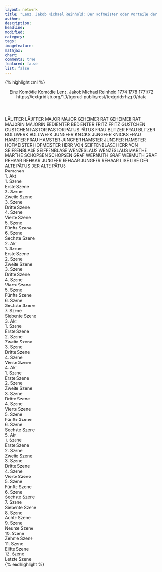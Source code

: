 ```yaml
---
layout: network
title: "Lenz, Jakob Michael Reinhold: Der Hofmeister oder Vorteile der Privaterziehung (1774)"
author:
description:
headline:
modified:
category:
tags:
imagefeature: 
mathjax: 
chart: 
comments: true
featured: false
list: false
---
```

{% highlight xml %}
<?xml-model href="https://raw.githubusercontent.com/DLiNa/project/master/rules/lina.rnc"?><?xml-model href="https://raw.githubusercontent.com/DLiNa/project/master/rules/lina.sch"?>
<play xmlns="http://lina.digital">
  <header>
    <title>Der Hofmeister oder Vorteile der Privaterziehung</title>
    <subtitle>Eine Komödie</subtitle>
    <genretitle>Komödie</genretitle>
    <author>Lenz, Jakob Michael Reinhold</author>
    <date type="print" when="1774">1774</date>
    <date type="premiere">1778</date>
    <date type="written" when="1772">1771/72</date>
    <source>https://textgridlab.org/1.0/tgcrud-public/rest/textgrid:rhzq.0/data</source>
  </header>
  <personae>
    <character>
      <name>LÄUFFER</name>
      <alias xml:id="läuffer">
        <name>LÄUFFER</name>
      </alias>
    </character>
    <character>
      <name>MAJOR</name>
      <alias xml:id="major">
        <name>MAJOR</name>
      </alias>
    </character>
    <character>
      <name>GEHEIMER RAT</name>
      <alias xml:id="geheimer_rat">
        <name>GEHEIMER RAT</name>
      </alias>
    </character>
    <character>
      <name>MAJORIN</name>
      <alias xml:id="majorin">
        <name>MAJORIN</name>
      </alias>
    </character>
    <character>
      <name>BEDIENTER</name>
      <alias xml:id="bedienter">
        <name>BEDIENTER</name>
      </alias>
    </character>
    <character>
      <name>FRITZ</name>
      <alias xml:id="fritz">
        <name>FRITZ</name>
      </alias>
    </character>
    <character>
      <name>GUSTCHEN</name>
      <alias xml:id="gustchen">
        <name>GUSTCHEN</name>
      </alias>
    </character>
    <character>
      <name>PASTOR</name>
      <alias xml:id="pastor">
        <name>PASTOR</name>
      </alias>
    </character>
    <character>
      <name>PÄTUS</name>
      <alias xml:id="pätus">
        <name>PÄTUS</name>
      </alias>
    </character>
    <character>
      <name>FRAU BLITZER</name>
      <alias xml:id="frau_blitzer">
        <name>FRAU BLITZER</name>
      </alias>
    </character>
    <character>
      <name>BOLLWERK</name>
      <alias xml:id="bollwerk">
        <name>BOLLWERK</name>
      </alias>
    </character>
    <character>
      <name>JUNGFER KNICKS</name>
      <alias xml:id="jungfer_knicks">
        <name>JUNGFER KNICKS</name>
      </alias>
    </character>
    <character>
      <name>FRAU HAMSTER</name>
      <alias xml:id="frau_hamster">
        <name>FRAU HAMSTER</name>
      </alias>
    </character>
    <character>
      <name>JUNGFER HAMSTER</name>
      <alias xml:id="jungfer_hamster">
        <name>JUNGFER HAMSTER</name>
      </alias>
    </character>
    <character>
      <name>HOFMEISTER</name>
      <alias xml:id="hofmeister">
        <name>HOFMEISTER</name>
      </alias>
    </character>
    <character>
      <name>HERR VON SEIFFENBLASE</name>
      <alias xml:id="herr_von_seiffenblase">
        <name>HERR VON SEIFFENBLASE</name>
      </alias>
      <alias xml:id="seiffenblase">
        <name>SEIFFENBLASE</name>
      </alias>
    </character>
    <character>
      <name>WENZESLAUS</name>
      <alias xml:id="wenzeslaus">
        <name>WENZESLAUS</name>
      </alias>
    </character>
    <character>
      <name>MARTHE</name>
      <alias xml:id="marthe">
        <name>MARTHE</name>
      </alias>
    </character>
    <character>
      <name>SCHÖPSEN</name>
      <alias xml:id="schöpsen">
        <name>SCHÖPSEN</name>
      </alias>
    </character>
    <character>
      <name>GRAF WERMUTH</name>
      <alias xml:id="graf_wermuth">
        <name>GRAF WERMUTH</name>
      </alias>
      <alias xml:id="graf">
        <name>GRAF</name>
      </alias>
    </character>
    <character>
      <name>REHAAR</name>
      <alias xml:id="rehaar">
        <name>REHAAR</name>
      </alias>
    </character>
    <character>
      <name>JUNGFER REHAAR</name>
      <alias xml:id="jungfer_rehaar">
        <name>JUNGFER REHAAR</name>
      </alias>
    </character>
    <character>
      <name>LISE</name>
      <alias xml:id="lise">
        <name>LISE</name>
      </alias>
    </character>
    <character>
      <name>DER ALTE PÄTUS</name>
      <alias xml:id="der_alte_pätus">
        <name>DER ALTE PÄTUS</name>
      </alias>
    </character>
  </personae>
  <text>
    <div>
      <head>Personen</head>
    </div>
    <div>
      <head>1. Akt</head>
      <div>
        <head>1. Szene</head>
        <div>
          <head>Erste Szene</head>
          <sp who="#läuffer">
            <amount n="1" unit="speech_acts"/>
            <amount n="202" unit="words"/>
            <amount n="1117" unit="chars"/>
          </sp>
        </div>
      </div>
      <div>
        <head>2. Szene</head>
        <div>
          <head>Zweite Szene</head>
          <sp who="#major">
            <amount n="7" unit="speech_acts"/>
            <amount n="182" unit="words"/>
            <amount n="5" unit="lines"/>
            <amount n="996" unit="chars"/>
          </sp>
          <sp who="#geheimer_rat">
            <amount n="7" unit="speech_acts"/>
            <amount n="219" unit="words"/>
            <amount n="2" unit="lines"/>
            <amount n="1232" unit="chars"/>
          </sp>
        </div>
      </div>
      <div>
        <head>3. Szene</head>
        <div>
          <head>Dritte Szene</head>
          <sp who="#majorin">
            <amount n="12" unit="speech_acts"/>
            <amount n="514" unit="words"/>
            <amount n="3" unit="lines"/>
            <amount n="2935" unit="chars"/>
          </sp>
          <sp who="#läuffer">
            <amount n="8" unit="speech_acts"/>
            <amount n="114" unit="words"/>
            <amount n="5" unit="lines"/>
            <amount n="709" unit="chars"/>
          </sp>
          <sp who="#bedienter">
            <amount n="1" unit="speech_acts"/>
            <amount n="3" unit="words"/>
            <amount n="1" unit="lines"/>
            <amount n="20" unit="chars"/>
          </sp>
          <sp who="#graf">
            <amount n="6" unit="speech_acts"/>
            <amount n="140" unit="words"/>
            <amount n="3" unit="lines"/>
            <amount n="829" unit="chars"/>
          </sp>
        </div>
      </div>
      <div>
        <head>4. Szene</head>
        <div>
          <head>Vierte Szene</head>
          <sp who="#major">
            <amount n="5" unit="speech_acts"/>
            <amount n="1098" unit="words"/>
            <amount n="5887" unit="chars"/>
          </sp>
          <sp who="#läuffer">
            <amount n="4" unit="speech_acts"/>
            <amount n="55" unit="words"/>
            <amount n="3" unit="lines"/>
            <amount n="342" unit="chars"/>
          </sp>
        </div>
      </div>
      <div>
        <head>5. Szene</head>
        <div>
          <head>Fünfte Szene</head>
          <sp who="#fritz">
            <amount n="12" unit="speech_acts"/>
            <amount n="309" unit="words"/>
            <amount n="5" unit="lines"/>
            <amount n="1663" unit="chars"/>
          </sp>
          <sp who="#gustchen">
            <amount n="11" unit="speech_acts"/>
            <amount n="218" unit="words"/>
            <amount n="5" unit="lines"/>
            <amount n="1160" unit="chars"/>
          </sp>
        </div>
      </div>
      <div>
        <head>6. Szene</head>
        <div>
          <head>Sechste Szene</head>
          <sp who="#geheimer_rat">
            <amount n="5" unit="speech_acts"/>
            <amount n="740" unit="words"/>
            <amount n="4108" unit="chars"/>
          </sp>
          <sp who="#fritz">
            <amount n="3" unit="speech_acts"/>
            <amount n="20" unit="words"/>
            <amount n="3" unit="lines"/>
            <amount n="99" unit="chars"/>
          </sp>
          <sp who="#gustchen">
            <amount n="1" unit="speech_acts"/>
            <amount n="5" unit="words"/>
            <amount n="1" unit="lines"/>
            <amount n="19" unit="chars"/>
          </sp>
        </div>
      </div>
    </div>
    <div>
      <head>2. Akt</head>
      <div>
        <head>1. Szene</head>
        <div>
          <head>Erste Szene</head>
          <sp who="#geheimer_rat">
            <amount n="14" unit="speech_acts"/>
            <amount n="1620" unit="words"/>
            <amount n="1" unit="lines"/>
            <amount n="9089" unit="chars"/>
          </sp>
          <sp who="#pastor">
            <amount n="13" unit="speech_acts"/>
            <amount n="546" unit="words"/>
            <amount n="2" unit="lines"/>
            <amount n="2980" unit="chars"/>
          </sp>
        </div>
      </div>
      <div>
        <head>2. Szene</head>
        <div>
          <head>Zweite Szene</head>
          <sp who="#gustchen">
            <amount n="9" unit="speech_acts"/>
            <amount n="109" unit="words"/>
            <amount n="7" unit="lines"/>
            <amount n="584" unit="chars"/>
          </sp>
          <sp who="#läuffer">
            <amount n="8" unit="speech_acts"/>
            <amount n="163" unit="words"/>
            <amount n="4" unit="lines"/>
            <amount n="896" unit="chars"/>
          </sp>
        </div>
      </div>
      <div>
        <head>3. Szene</head>
        <div>
          <head>Dritte Szene</head>
          <sp who="#pätus">
            <amount n="23" unit="speech_acts"/>
            <amount n="915" unit="words"/>
            <amount n="8" unit="lines"/>
            <amount n="4857" unit="chars"/>
          </sp>
          <sp who="#fritz">
            <amount n="12" unit="speech_acts"/>
            <amount n="132" unit="words"/>
            <amount n="11" unit="lines"/>
            <amount n="639" unit="chars"/>
          </sp>
          <sp who="#frau_blitzer">
            <amount n="8" unit="speech_acts"/>
            <amount n="311" unit="words"/>
            <amount n="1" unit="lines"/>
            <amount n="1671" unit="chars"/>
          </sp>
          <sp who="#bollwerk">
            <amount n="6" unit="speech_acts"/>
            <amount n="350" unit="words"/>
            <amount n="1" unit="lines"/>
            <amount n="1783" unit="chars"/>
          </sp>
        </div>
      </div>
      <div>
        <head>4. Szene</head>
        <div>
          <head>Vierte Szene</head>
          <sp who="#jungfer_knicks">
            <amount n="4" unit="speech_acts"/>
            <amount n="218" unit="words"/>
            <amount n="1" unit="lines"/>
            <amount n="1157" unit="chars"/>
          </sp>
          <sp who="#frau_hamster">
            <amount n="3" unit="speech_acts"/>
            <amount n="22" unit="words"/>
            <amount n="3" unit="lines"/>
            <amount n="113" unit="chars"/>
          </sp>
          <sp who="#jungfer_hamster">
            <amount n="1" unit="speech_acts"/>
            <amount n="20" unit="words"/>
            <amount n="113" unit="chars"/>
          </sp>
        </div>
      </div>
      <div>
        <head>5. Szene</head>
        <div>
          <head>Fünfte Szene</head>
          <sp who="#läuffer">
            <amount n="8" unit="speech_acts"/>
            <amount n="139" unit="words"/>
            <amount n="6" unit="lines"/>
            <amount n="738" unit="chars"/>
          </sp>
          <sp who="#gustchen">
            <amount n="8" unit="speech_acts"/>
            <amount n="302" unit="words"/>
            <amount n="2" unit="lines"/>
            <amount n="1634" unit="chars"/>
          </sp>
        </div>
      </div>
      <div>
        <head>6. Szene</head>
        <div>
          <head>Sechste Szene</head>
          <sp who="#graf">
            <amount n="10" unit="speech_acts"/>
            <amount n="216" unit="words"/>
            <amount n="5" unit="lines"/>
            <amount n="1187" unit="chars"/>
          </sp>
          <sp who="#majorin">
            <amount n="13" unit="speech_acts"/>
            <amount n="395" unit="words"/>
            <amount n="5" unit="lines"/>
            <amount n="2114" unit="chars"/>
          </sp>
          <sp who="#major">
            <amount n="3" unit="speech_acts"/>
            <amount n="191" unit="words"/>
            <amount n="1" unit="lines"/>
            <amount n="1035" unit="chars"/>
          </sp>
        </div>
      </div>
      <div>
        <head>7. Szene</head>
        <div>
          <head>Siebente Szene</head>
          <sp who="#bollwerk">
            <amount n="7" unit="speech_acts"/>
            <amount n="304" unit="words"/>
            <amount n="1" unit="lines"/>
            <amount n="1556" unit="chars"/>
          </sp>
          <sp who="#hofmeister">
            <amount n="4" unit="speech_acts"/>
            <amount n="227" unit="words"/>
            <amount n="1" unit="lines"/>
            <amount n="1300" unit="chars"/>
          </sp>
          <sp who="#herr_von_seiffenblase">
            <amount n="1" unit="speech_acts"/>
            <amount n="172" unit="words"/>
            <amount n="899" unit="chars"/>
          </sp>
          <sp who="#fritz">
            <amount n="7" unit="speech_acts"/>
            <amount n="311" unit="words"/>
            <amount n="4" unit="lines"/>
            <amount n="1595" unit="chars"/>
          </sp>
          <sp who="#pätus">
            <amount n="9" unit="speech_acts"/>
            <amount n="112" unit="words"/>
            <amount n="6" unit="lines"/>
            <amount n="587" unit="chars"/>
          </sp>
          <sp who="#seiffenblase">
            <amount n="1" unit="speech_acts"/>
            <amount n="4" unit="words"/>
            <amount n="1" unit="lines"/>
            <amount n="23" unit="chars"/>
          </sp>
        </div>
      </div>
    </div>
    <div>
      <head>3. Akt</head>
      <div>
        <head>1. Szene</head>
        <div>
          <head>Erste Szene</head>
          <sp who="#major">
            <amount n="6" unit="speech_acts"/>
            <amount n="372" unit="words"/>
            <amount n="1" unit="lines"/>
            <amount n="1997" unit="chars"/>
          </sp>
          <sp who="#geheimer_rat">
            <amount n="5" unit="speech_acts"/>
            <amount n="108" unit="words"/>
            <amount n="3" unit="lines"/>
            <amount n="570" unit="chars"/>
          </sp>
          <sp who="#majorin">
            <amount n="3" unit="speech_acts"/>
            <amount n="37" unit="words"/>
            <amount n="3" unit="lines"/>
            <amount n="183" unit="chars"/>
          </sp>
        </div>
      </div>
      <div>
        <head>2. Szene</head>
        <div>
          <head>Zweite Szene</head>
          <sp who="#wenzeslaus">
            <amount n="11" unit="speech_acts"/>
            <amount n="868" unit="words"/>
            <amount n="2" unit="lines"/>
            <amount n="4695" unit="chars"/>
          </sp>
          <sp who="#läuffer">
            <amount n="9" unit="speech_acts"/>
            <amount n="97" unit="words"/>
            <amount n="7" unit="lines"/>
            <amount n="557" unit="chars"/>
          </sp>
          <sp who="#graf">
            <amount n="2" unit="speech_acts"/>
            <amount n="25" unit="words"/>
            <amount n="2" unit="lines"/>
            <amount n="126" unit="chars"/>
          </sp>
        </div>
      </div>
      <div>
        <head>3. Szene</head>
        <div>
          <head>Dritte Szene</head>
          <sp who="#hofmeister">
            <amount n="3" unit="speech_acts"/>
            <amount n="137" unit="words"/>
            <amount n="1" unit="lines"/>
            <amount n="752" unit="chars"/>
          </sp>
          <sp who="#geheimer_rat">
            <amount n="6" unit="speech_acts"/>
            <amount n="208" unit="words"/>
            <amount n="3" unit="lines"/>
            <amount n="1149" unit="chars"/>
          </sp>
          <sp who="#seiffenblase">
            <amount n="4" unit="speech_acts"/>
            <amount n="229" unit="words"/>
            <amount n="2" unit="lines"/>
            <amount n="1276" unit="chars"/>
          </sp>
        </div>
      </div>
      <div>
        <head>4. Szene</head>
        <div>
          <head>Vierte Szene</head>
          <sp who="#wenzeslaus">
            <amount n="10" unit="speech_acts"/>
            <amount n="1269" unit="words"/>
            <amount n="1" unit="lines"/>
            <amount n="6852" unit="chars"/>
          </sp>
          <sp who="#läuffer">
            <amount n="9" unit="speech_acts"/>
            <amount n="138" unit="words"/>
            <amount n="6" unit="lines"/>
            <amount n="741" unit="chars"/>
          </sp>
        </div>
      </div>
    </div>
    <div>
      <head>4. Akt</head>
      <div>
        <head>1. Szene</head>
        <div>
          <head>Erste Szene</head>
          <sp who="#major">
            <amount n="11" unit="speech_acts"/>
            <amount n="345" unit="words"/>
            <amount n="5" unit="lines"/>
            <amount n="1856" unit="chars"/>
          </sp>
          <sp who="#geheimer_rat">
            <amount n="10" unit="speech_acts"/>
            <amount n="336" unit="words"/>
            <amount n="6" unit="lines"/>
            <amount n="1965" unit="chars"/>
          </sp>
        </div>
      </div>
      <div>
        <head>2. Szene</head>
        <div>
          <head>Zweite Szene</head>
          <sp who="#gustchen">
            <amount n="5" unit="speech_acts"/>
            <amount n="188" unit="words"/>
            <amount n="2" unit="lines"/>
            <amount n="955" unit="chars"/>
          </sp>
          <sp who="#marthe">
            <amount n="4" unit="speech_acts"/>
            <amount n="192" unit="words"/>
            <amount n="1" unit="lines"/>
            <amount n="1055" unit="chars"/>
          </sp>
        </div>
      </div>
      <div>
        <head>3. Szene</head>
        <div>
          <head>Dritte Szene</head>
          <sp who="#wenzeslaus">
            <amount n="9" unit="speech_acts"/>
            <amount n="453" unit="words"/>
            <amount n="2" unit="lines"/>
            <amount n="2428" unit="chars"/>
          </sp>
          <sp who="#major">
            <amount n="6" unit="speech_acts"/>
            <amount n="128" unit="words"/>
            <amount n="3" unit="lines"/>
            <amount n="694" unit="chars"/>
          </sp>
          <sp who="#geheimer_rat">
            <amount n="5" unit="speech_acts"/>
            <amount n="117" unit="words"/>
            <amount n="2" unit="lines"/>
            <amount n="634" unit="chars"/>
          </sp>
          <sp who="#läuffer">
            <amount n="6" unit="speech_acts"/>
            <amount n="102" unit="words"/>
            <amount n="3" unit="lines"/>
            <amount n="577" unit="chars"/>
          </sp>
          <sp who="#schöpsen">
            <amount n="4" unit="speech_acts"/>
            <amount n="53" unit="words"/>
            <amount n="4" unit="lines"/>
            <amount n="273" unit="chars"/>
          </sp>
        </div>
      </div>
      <div>
        <head>4. Szene</head>
        <div>
          <head>Vierte Szene</head>
          <sp who="#gustchen">
            <amount n="1" unit="speech_acts"/>
            <amount n="86" unit="words"/>
            <amount n="420" unit="chars"/>
          </sp>
          <sp who="#major">
            <amount n="1" unit="speech_acts"/>
            <amount n="35" unit="words"/>
            <amount n="182" unit="chars"/>
          </sp>
          <sp who="#geheimer_rat">
            <amount n="2" unit="speech_acts"/>
            <amount n="40" unit="words"/>
            <amount n="1" unit="lines"/>
            <amount n="202" unit="chars"/>
          </sp>
          <sp who="#graf_wermuth">
            <amount n="1" unit="speech_acts"/>
            <amount n="4" unit="words"/>
            <amount n="1" unit="lines"/>
            <amount n="25" unit="chars"/>
          </sp>
        </div>
      </div>
      <div>
        <head>5. Szene</head>
        <div>
          <head>Fünfte Szene</head>
          <sp who="#major">
            <amount n="4" unit="speech_acts"/>
            <amount n="261" unit="words"/>
            <amount n="1" unit="lines"/>
            <amount n="1390" unit="chars"/>
          </sp>
          <sp who="#gustchen">
            <amount n="2" unit="speech_acts"/>
            <amount n="3" unit="words"/>
            <amount n="2" unit="lines"/>
            <amount n="22" unit="chars"/>
          </sp>
          <sp who="#geheimer_rat">
            <amount n="1" unit="speech_acts"/>
            <amount n="6" unit="words"/>
            <amount n="1" unit="lines"/>
            <amount n="31" unit="chars"/>
          </sp>
        </div>
      </div>
      <div>
        <head>6. Szene</head>
        <div>
          <head>Sechste Szene</head>
          <sp who="#fritz">
            <amount n="13" unit="speech_acts"/>
            <amount n="474" unit="words"/>
            <amount n="9" unit="lines"/>
            <amount n="2647" unit="chars"/>
          </sp>
          <sp who="#pätus">
            <amount n="14" unit="speech_acts"/>
            <amount n="108" unit="words"/>
            <amount n="13" unit="lines"/>
            <amount n="593" unit="chars"/>
          </sp>
          <sp who="#rehaar">
            <amount n="8" unit="speech_acts"/>
            <amount n="1003" unit="words"/>
            <amount n="5490" unit="chars"/>
          </sp>
        </div>
      </div>
    </div>
    <div>
      <head>5. Akt</head>
      <div>
        <head>1. Szene</head>
        <div>
          <head>Erste Szene</head>
          <sp who="#marthe">
            <amount n="5" unit="speech_acts"/>
            <amount n="202" unit="words"/>
            <amount n="1116" unit="chars"/>
          </sp>
          <sp who="#läuffer">
            <amount n="4" unit="speech_acts"/>
            <amount n="84" unit="words"/>
            <amount n="3" unit="lines"/>
            <amount n="388" unit="chars"/>
          </sp>
        </div>
      </div>
      <div>
        <head>2. Szene</head>
        <div>
          <head>Zweite Szene</head>
          <sp who="#fritz">
            <amount n="10" unit="speech_acts"/>
            <amount n="102" unit="words"/>
            <amount n="9" unit="lines"/>
            <amount n="605" unit="chars"/>
          </sp>
          <sp who="#pätus">
            <amount n="7" unit="speech_acts"/>
            <amount n="226" unit="words"/>
            <amount n="5" unit="lines"/>
            <amount n="1299" unit="chars"/>
          </sp>
          <sp who="#rehaar">
            <amount n="5" unit="speech_acts"/>
            <amount n="206" unit="words"/>
            <amount n="2" unit="lines"/>
            <amount n="1094" unit="chars"/>
          </sp>
        </div>
      </div>
      <div>
        <head>3. Szene</head>
        <div>
          <head>Dritte Szene</head>
          <sp who="#wenzeslaus">
            <amount n="7" unit="speech_acts"/>
            <amount n="601" unit="words"/>
            <amount n="1" unit="lines"/>
            <amount n="3292" unit="chars"/>
          </sp>
          <sp who="#läuffer">
            <amount n="7" unit="speech_acts"/>
            <amount n="110" unit="words"/>
            <amount n="6" unit="lines"/>
            <amount n="631" unit="chars"/>
          </sp>
        </div>
      </div>
      <div>
        <head>4. Szene</head>
        <div>
          <head>Vierte Szene</head>
          <sp who="#rehaar">
            <amount n="3" unit="speech_acts"/>
            <amount n="134" unit="words"/>
            <amount n="1" unit="lines"/>
            <amount n="745" unit="chars"/>
          </sp>
          <sp who="#fritz">
            <amount n="2" unit="speech_acts"/>
            <amount n="28" unit="words"/>
            <amount n="2" unit="lines"/>
            <amount n="139" unit="chars"/>
          </sp>
        </div>
      </div>
      <div>
        <head>5. Szene</head>
        <div>
          <head>Fünfte Szene</head>
          <sp who="#geheimer_rat">
            <amount n="4" unit="speech_acts"/>
            <amount n="129" unit="words"/>
            <amount n="2" unit="lines"/>
            <amount n="706" unit="chars"/>
          </sp>
          <sp who="#gustchen">
            <amount n="2" unit="speech_acts"/>
            <amount n="13" unit="words"/>
            <amount n="2" unit="lines"/>
            <amount n="68" unit="chars"/>
          </sp>
          <sp who="#major">
            <amount n="1" unit="speech_acts"/>
            <amount n="25" unit="words"/>
            <amount n="115" unit="chars"/>
          </sp>
        </div>
      </div>
      <div>
        <head>6. Szene</head>
        <div>
          <head>Sechste Szene</head>
          <sp who="#pätus">
            <amount n="12" unit="speech_acts"/>
            <amount n="490" unit="words"/>
            <amount n="6" unit="lines"/>
            <amount n="2687" unit="chars"/>
          </sp>
          <sp who="#fritz">
            <amount n="11" unit="speech_acts"/>
            <amount n="235" unit="words"/>
            <amount n="7" unit="lines"/>
            <amount n="1255" unit="chars"/>
          </sp>
        </div>
      </div>
      <div>
        <head>7. Szene</head>
        <div>
          <head>Siebente Szene</head>
          <sp who="#geheimer_rat">
            <amount n="6" unit="speech_acts"/>
            <amount n="338" unit="words"/>
            <amount n="2" unit="lines"/>
            <amount n="1909" unit="chars"/>
          </sp>
          <sp who="#gustchen">
            <amount n="2" unit="speech_acts"/>
            <amount n="71" unit="words"/>
            <amount n="1" unit="lines"/>
            <amount n="397" unit="chars"/>
          </sp>
          <sp who="#jungfer_rehaar">
            <amount n="1" unit="speech_acts"/>
            <amount n="50" unit="words"/>
            <amount n="265" unit="chars"/>
          </sp>
          <sp who="#major">
            <amount n="3" unit="speech_acts"/>
            <amount n="80" unit="words"/>
            <amount n="1" unit="lines"/>
            <amount n="423" unit="chars"/>
          </sp>
        </div>
      </div>
      <div>
        <head>8. Szene</head>
        <div>
          <head>Achte Szene</head>
          <sp who="#pätus">
            <amount n="2" unit="speech_acts"/>
            <amount n="130" unit="words"/>
            <amount n="799" unit="chars"/>
          </sp>
          <sp who="#fritz">
            <amount n="1" unit="speech_acts"/>
            <amount n="5" unit="words"/>
            <amount n="1" unit="lines"/>
            <amount n="24" unit="chars"/>
          </sp>
        </div>
      </div>
      <div>
        <head>9. Szene</head>
        <div>
          <head>Neunte Szene</head>
          <sp who="#wenzeslaus">
            <amount n="6" unit="speech_acts"/>
            <amount n="883" unit="words"/>
            <amount n="2" unit="lines"/>
            <amount n="4680" unit="chars"/>
          </sp>
          <sp who="#läuffer">
            <amount n="5" unit="speech_acts"/>
            <amount n="187" unit="words"/>
            <amount n="2" unit="lines"/>
            <amount n="1036" unit="chars"/>
          </sp>
        </div>
      </div>
      <div>
        <head>10. Szene</head>
        <div>
          <head>Zehnte Szene</head>
          <sp who="#läuffer">
            <amount n="18" unit="speech_acts"/>
            <amount n="350" unit="words"/>
            <amount n="10" unit="lines"/>
            <amount n="1835" unit="chars"/>
          </sp>
          <sp who="#lise">
            <amount n="15" unit="speech_acts"/>
            <amount n="474" unit="words"/>
            <amount n="6" unit="lines"/>
            <amount n="2473" unit="chars"/>
          </sp>
          <sp who="#wenzeslaus">
            <amount n="10" unit="speech_acts"/>
            <amount n="481" unit="words"/>
            <amount n="3" unit="lines"/>
            <amount n="2677" unit="chars"/>
          </sp>
        </div>
      </div>
      <div>
        <head>11. Szene</head>
        <div>
          <head>Eilfte Szene</head>
          <sp who="#fritz">
            <amount n="16" unit="speech_acts"/>
            <amount n="205" unit="words"/>
            <amount n="12" unit="lines"/>
            <amount n="1175" unit="chars"/>
          </sp>
          <sp who="#geheimer_rat">
            <amount n="25" unit="speech_acts"/>
            <amount n="273" unit="words"/>
            <amount n="21" unit="lines"/>
            <amount n="1465" unit="chars"/>
          </sp>
          <sp who="#pätus">
            <amount n="10" unit="speech_acts"/>
            <amount n="98" unit="words"/>
            <amount n="9" unit="lines"/>
            <amount n="528" unit="chars"/>
          </sp>
        </div>
      </div>
      <div>
        <head>12. Szene</head>
        <div>
          <head>Letzte Szene</head>
          <sp who="#major">
            <amount n="11" unit="speech_acts"/>
            <amount n="380" unit="words"/>
            <amount n="4" unit="lines"/>
            <amount n="2035" unit="chars"/>
          </sp>
          <sp who="#der_alte_pätus">
            <amount n="5" unit="speech_acts"/>
            <amount n="292" unit="words"/>
            <amount n="1" unit="lines"/>
            <amount n="1643" unit="chars"/>
          </sp>
          <sp who="#geheimer_rat">
            <amount n="7" unit="speech_acts"/>
            <amount n="82" unit="words"/>
            <amount n="4" unit="lines"/>
            <amount n="433" unit="chars"/>
          </sp>
          <sp who="#fritz">
            <amount n="5" unit="speech_acts"/>
            <amount n="139" unit="words"/>
            <amount n="2" unit="lines"/>
            <amount n="805" unit="chars"/>
          </sp>
          <sp who="#pätus">
            <amount n="2" unit="speech_acts"/>
            <amount n="70" unit="words"/>
            <amount n="1" unit="lines"/>
            <amount n="406" unit="chars"/>
          </sp>
        </div>
      </div>
    </div>
  </text>
</play>
{% endhighlight %}